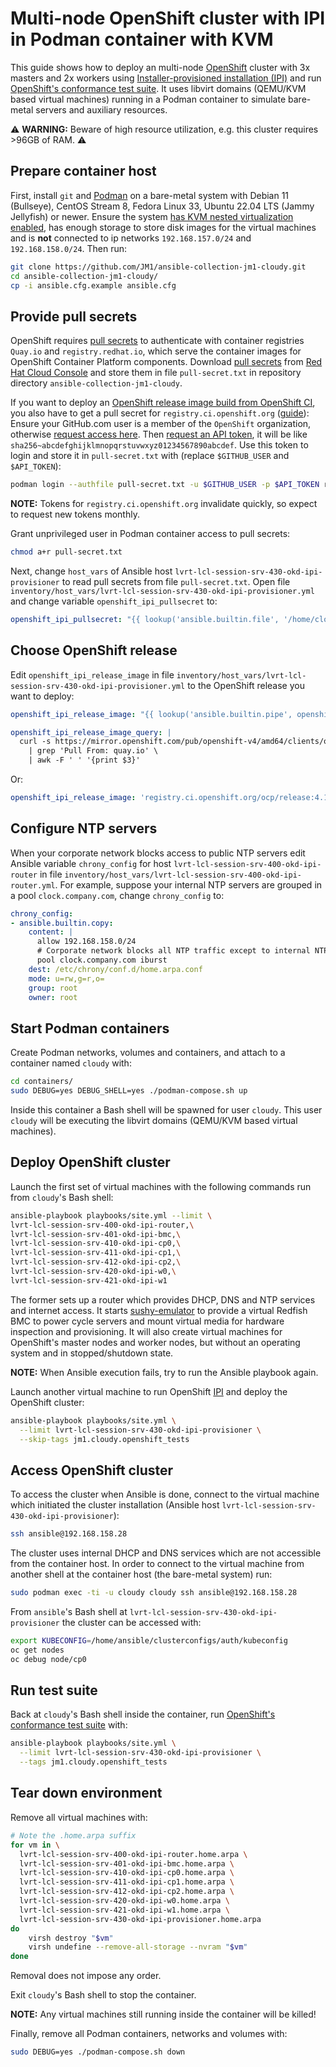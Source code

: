# Multi-node OpenShift cluster with IPI in Podman container with KVM

This guide shows how to deploy an multi-node [OpenShift][ocp] cluster with 3x masters and 2x workers using
[Installer-provisioned installation (IPI)][ocp-ipi] and run [OpenShift's conformance test suite][ocp-tests]. It uses
libvirt domains (QEMU/KVM based virtual machines) running in a Podman container to simulate bare-metal servers and
auxiliary resources.

:warning: **WARNING:** Beware of high resource utilization, e.g. this cluster requires >96GB of RAM. :warning:

[ocp]: https://www.redhat.com/en/technologies/cloud-computing/openshift/container-platform
[ocp-ipi]: https://docs.openshift.com/container-platform/4.13/installing/installing_bare_metal_ipi/ipi-install-overview.html
[ocp-tests]: https://github.com/openshift/origin

## Prepare container host

First, install `git` and [Podman][install-podman] on a bare-metal system with Debian 11 (Bullseye), CentOS Stream 8,
Fedora Linux 33, Ubuntu 22.04 LTS (Jammy Jellyfish) or newer. Ensure the system [has KVM nested virtualization enabled][
kvm-nested-virtualization], has enough storage to store disk images for the virtual machines and is **not** connected
to ip networks `192.168.157.0/24` and `192.168.158.0/24`. Then run:

[install-podman]: https://github.com/JM1/ansible-collection-jm1-cloudy/blob/master/README.md#installing-podman
[kvm-nested-virtualization]: https://github.com/JM1/ansible-collection-jm1-cloudy/blob/master/README.md#enable-kvm-nested-virtualization

```sh
git clone https://github.com/JM1/ansible-collection-jm1-cloudy.git
cd ansible-collection-jm1-cloudy/
cp -i ansible.cfg.example ansible.cfg
```

## Provide pull secrets

OpenShift requires [pull secrets][using-image-pull-secrets] to authenticate with container registries `Quay.io` and
`registry.redhat.io`, which serve the container images for OpenShift Container Platform components. Download [pull
secrets][using-image-pull-secrets] from [Red Hat Cloud Console][rh-console-ipi] and store them in file `pull-secret.txt`
in repository directory `ansible-collection-jm1-cloudy`.

If you want to deploy an [OpenShift release image build from OpenShift CI][ocp-ci-releases], you also have to get a pull
secret for `registry.ci.openshift.org` ([guide][ocp-custom-builds]): Ensure your GitHub.com user is a member of the
`OpenShift` organization, otherwise [request access here][ocp-github-access]. Then [request an API token][
ocp-auth-token-request], it will be like `sha256~abcdefghijklmnopqrstuvwxyz01234567890abcdef`. Use this token to login
and store it in `pull-secret.txt` with (replace `$GITHUB_USER` and `$API_TOKEN`):

[ocp-auth-token-request]: https://oauth-openshift.apps.ci.l2s4.p1.openshiftapps.com/oauth/token/request
[ocp-ci-releases]: https://amd64.ocp.releases.ci.openshift.org/
[ocp-custom-builds]: https://source.redhat.com/groups/public/palonsor/palonsor_wiki/how_to_perform_custom_builds_of_ocp4_components
[ocp-github-access]: https://source.redhat.com/groups/public/atomicopenshift/atomicopenshift_wiki/openshift_onboarding_checklist_for_github
[rh-console-ipi]: https://console.redhat.com/openshift/install/metal/installer-provisioned
[using-image-pull-secrets]: https://docs.openshift.com/container-platform/4.13/openshift_images/managing_images/using-image-pull-secrets.html

```sh
podman login --authfile pull-secret.txt -u $GITHUB_USER -p $API_TOKEN registry.ci.openshift.org
```

**NOTE:** Tokens for `registry.ci.openshift.org` invalidate quickly, so expect to request new tokens monthly.

Grant unprivileged user in Podman container access to pull secrets:

```sh
chmod a+r pull-secret.txt
```

Next, change `host_vars` of Ansible host `lvrt-lcl-session-srv-430-okd-ipi-provisioner` to read pull secrets from file
`pull-secret.txt`. Open file `inventory/host_vars/lvrt-lcl-session-srv-430-okd-ipi-provisioner.yml` and change variable
`openshift_ipi_pullsecret` to:

```yml
openshift_ipi_pullsecret: "{{ lookup('ansible.builtin.file', '/home/cloudy/project/pull-secret.txt') }}"
```

## Choose OpenShift release

Edit `openshift_ipi_release_image` in file `inventory/host_vars/lvrt-lcl-session-srv-430-okd-ipi-provisioner.yml` to the
OpenShift release you want to deploy:

```yml
openshift_ipi_release_image: "{{ lookup('ansible.builtin.pipe', openshift_ipi_release_image_query) }}"

openshift_ipi_release_image_query: |
  curl -s https://mirror.openshift.com/pub/openshift-v4/amd64/clients/ocp/stable-4.14/release.txt \
    | grep 'Pull From: quay.io' \
    | awk -F ' ' '{print $3}'
```

Or:

```yml
openshift_ipi_release_image: 'registry.ci.openshift.org/ocp/release:4.14'
```

## Configure NTP servers

When your corporate network blocks access to public NTP servers edit Ansible variable `chrony_config` for host
`lvrt-lcl-session-srv-400-okd-ipi-router` in file `inventory/host_vars/lvrt-lcl-session-srv-400-okd-ipi-router.yml`.
For example, suppose your internal NTP servers are grouped in a pool `clock.company.com`, change `chrony_config` to:

```yml
chrony_config:
- ansible.builtin.copy:
    content: |
      allow 192.168.158.0/24
      # Corporate network blocks all NTP traffic except to internal NTP servers.
      pool clock.company.com iburst
    dest: /etc/chrony/conf.d/home.arpa.conf
    mode: u=rw,g=r,o=
    group: root
    owner: root
```

## Start Podman containers

Create Podman networks, volumes and containers, and attach to a container named `cloudy` with:

```sh
cd containers/
sudo DEBUG=yes DEBUG_SHELL=yes ./podman-compose.sh up
```

Inside this container a Bash shell will be spawned for user `cloudy`. This user `cloudy` will be executing the libvirt
domains (QEMU/KVM based virtual machines).

## Deploy OpenShift cluster

Launch the first set of virtual machines with the following commands run from `cloudy`'s Bash shell:

```sh
ansible-playbook playbooks/site.yml --limit \
lvrt-lcl-session-srv-400-okd-ipi-router,\
lvrt-lcl-session-srv-401-okd-ipi-bmc,\
lvrt-lcl-session-srv-410-okd-ipi-cp0,\
lvrt-lcl-session-srv-411-okd-ipi-cp1,\
lvrt-lcl-session-srv-412-okd-ipi-cp2,\
lvrt-lcl-session-srv-420-okd-ipi-w0,\
lvrt-lcl-session-srv-421-okd-ipi-w1
```

The former sets up a router which provides DHCP, DNS and NTP services and internet access. It starts [sushy-emulator][
sushy-emulator] to provide a virtual Redfish BMC to power cycle servers and mount virtual media for hardware inspection
and provisioning. It will also create virtual machines for OpenShift's master nodes and worker nodes, but without an
operating system and in stopped/shutdown state.

[sushy-emulator]: https://docs.openstack.org/sushy-tools/latest/user/dynamic-emulator.html

**NOTE:** When Ansible execution fails, try to run the Ansible playbook again.

Launch another virtual machine to run OpenShift [IPI][ocp-ipi] and deploy the OpenShift cluster:

```sh
ansible-playbook playbooks/site.yml \
  --limit lvrt-lcl-session-srv-430-okd-ipi-provisioner \
  --skip-tags jm1.cloudy.openshift_tests
```

## Access OpenShift cluster

To access the cluster when Ansible is done, connect to the virtual machine which initiated the cluster installation
(Ansible host `lvrt-lcl-session-srv-430-okd-ipi-provisioner`):

```sh
ssh ansible@192.168.158.28
```

The cluster uses internal DHCP and DNS services which are not accessible from the container host. In order to connect to
the virtual machine from another shell at the container host (the bare-metal system) run:

```sh
sudo podman exec -ti -u cloudy cloudy ssh ansible@192.168.158.28
```

From `ansible`'s Bash shell at `lvrt-lcl-session-srv-430-okd-ipi-provisioner` the cluster can be accessed with:

```sh
export KUBECONFIG=/home/ansible/clusterconfigs/auth/kubeconfig
oc get nodes
oc debug node/cp0
```

## Run test suite

Back at `cloudy`'s Bash shell inside the container, run [OpenShift's conformance test suite][ocp-tests] with:

```sh
ansible-playbook playbooks/site.yml \
  --limit lvrt-lcl-session-srv-430-okd-ipi-provisioner \
  --tags jm1.cloudy.openshift_tests
```

## Tear down environment

Remove all virtual machines with:

```sh
# Note the .home.arpa suffix
for vm in \
  lvrt-lcl-session-srv-400-okd-ipi-router.home.arpa \
  lvrt-lcl-session-srv-401-okd-ipi-bmc.home.arpa \
  lvrt-lcl-session-srv-410-okd-ipi-cp0.home.arpa \
  lvrt-lcl-session-srv-411-okd-ipi-cp1.home.arpa \
  lvrt-lcl-session-srv-412-okd-ipi-cp2.home.arpa \
  lvrt-lcl-session-srv-420-okd-ipi-w0.home.arpa \
  lvrt-lcl-session-srv-421-okd-ipi-w1.home.arpa \
  lvrt-lcl-session-srv-430-okd-ipi-provisioner.home.arpa
do
    virsh destroy "$vm"
    virsh undefine --remove-all-storage --nvram "$vm"
done
```

Removal does not impose any order.

Exit `cloudy`'s Bash shell to stop the container.

**NOTE:** Any virtual machines still running inside the container will be killed!

Finally, remove all Podman containers, networks and volumes with:

```sh
sudo DEBUG=yes ./podman-compose.sh down
```
